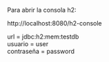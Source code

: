 Para abrir la consola h2:

http://localhost:8080/h2-console

url = jdbc:h2:mem:testdb\
usuario = user\
contraseña = password